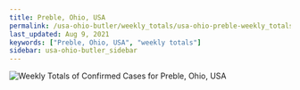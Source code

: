 ```yaml
---
title: Preble, Ohio, USA
permalink: /usa-ohio-butler/weekly_totals/usa-ohio-preble-weekly_totals.html
last_updated: Aug 9, 2021
keywords: ["Preble, Ohio, USA", "weekly totals"]
sidebar: usa-ohio-butler_sidebar
---
```


![Weekly Totals of Confirmed Cases for Preble, Ohio, USA](/covid_tracker/images/graphs/usa-ohio-preble-weekly_totals_graph.png)
